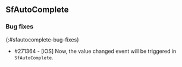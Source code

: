 ## SfAutoComplete

### Bug fixes
{:#sfautocomplete-bug-fixes}

* \#271364 - [iOS] Now, the value changed event will be triggered in `SfAutoComplete`.